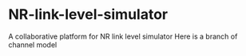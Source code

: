 # NR-link-level-simulator
A collaborative platform for NR link level simulator
Here is a branch of channel model
